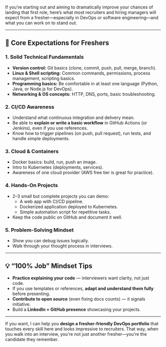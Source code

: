 If you’re starting out and aiming to dramatically improve your chances of landing that first role, here’s what most recruiters and hiring managers will expect from a fresher—especially in DevOps or software engineering—and what you can work on to stand out.

---

## 🎯 Core Expectations for Freshers

### 1. **Solid Technical Fundamentals**
- **Version control:** Git basics (clone, commit, push, pull, merge, branch).
- **Linux & Shell scripting:** Common commands, permissions, process management, scripting basics.
- **Programming basics:** Be comfortable in at least one language (Python, Java, or Node.js for DevOps).
- **Networking & OS concepts:** HTTP, DNS, ports, basic troubleshooting.

### 2. **CI/CD Awareness**
- Understand what continuous integration and delivery mean.
- Be able to **explain or write a basic workflow** in GitHub Actions (or Jenkins), even if you use references.
- Know how to trigger pipelines (on push, pull request), run tests, and handle simple deployments.

### 3. **Cloud & Containers**
- Docker basics: build, run, push an image.
- Intro to Kubernetes (deployments, services).
- Awareness of one cloud provider (AWS free tier is great for practice).

### 4. **Hands-On Projects**
- 2–3 small but complete projects you can demo:
  - A web app with CI/CD pipeline.
  - Dockerized application deployed to Kubernetes.
  - Simple automation script for repetitive tasks.
- Keep the code public on GitHub and document it well.

### 5. **Problem-Solving Mindset**
- Show you can debug issues logically.
- Walk through your thought process in interviews.

---

## 💡 “100% Job” Mindset Tips
- **Practice explaining your code** — interviewers want clarity, not just code.
- If you use templates or references, **adapt and understand them fully** before presenting.
- **Contribute to open source** (even fixing docs counts) — it signals initiative.
- Build a **LinkedIn + GitHub presence** showcasing your projects.

---

If you want, I can help you **design a fresher-friendly DevOps portfolio** that touches every skill here and looks impressive to recruiters. That way, when you walk into an interview, you’re not just another fresher—you’re the candidate they remember.
